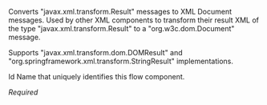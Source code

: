 
Converts "javax.xml.transform.Result" messages to XML Document messages.
Used by other XML components to transform their result XML of the type "javax.xml.transform.Result" to a "org.w3c.dom.Document" message.

Supports "javax.xml.transform.dom.DOMResult" and "org.springframework.xml.transform.StringResult" implementations.


Id
Name that uniquely identifies this flow component.

<i>Required</i>

